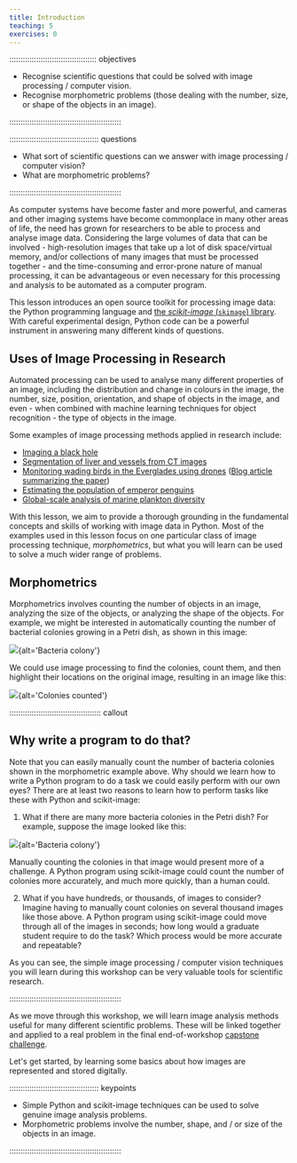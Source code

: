 ```yaml
---
title: Introduction
teaching: 5
exercises: 0
---
```


::::::::::::::::::::::::::::::::::::::: objectives

- Recognise scientific questions that could be solved with image processing / computer vision.
- Recognise morphometric problems (those dealing with the number, size, or shape of the objects in an image).

::::::::::::::::::::::::::::::::::::::::::::::::::

:::::::::::::::::::::::::::::::::::::::: questions

- What sort of scientific questions can we answer with image processing / computer vision?
- What are morphometric problems?

::::::::::::::::::::::::::::::::::::::::::::::::::

As computer systems have become faster and more powerful,
and cameras and other imaging systems have become commonplace
in many other areas of life,
the need has grown for researchers to be able to
process and analyse image data.
Considering the large volumes of data that can be involved -
high-resolution images that take up a lot of disk space/virtual memory,
and/or collections of many images that must be processed together -
and the time-consuming and error-prone nature of manual processing,
it can be advantageous or even necessary for this processing and analysis
to be automated as a computer program.

This lesson introduces an open source toolkit for processing image data:
the Python programming language
and [the *scikit-image* (`skimage`) library](https://scikit-image.org/).
With careful experimental design,
Python code can be a powerful instrument in answering many different kinds of questions.

## Uses of Image Processing in Research

Automated processing can be used to analyse many different properties of an image,
including the distribution and change in colours in the image,
the number, size, position, orientation, and shape of objects in the image,
and even - when combined with machine learning techniques for object recognition -
the type of objects in the image.

Some examples of image processing methods applied in research include:

- [Imaging a black hole](https://iopscience.iop.org/article/10.3847/2041-8213/ab0e85)
- [Segmentation of liver and vessels from CT images](https://doi.org/10.1016/j.cmpb.2017.12.008)
- [Monitoring wading birds in the Everglades using drones](https://dx.doi.org/10.1002/rse2.421) ([Blog article summarizing the paper](https://jabberwocky.weecology.org/2024/07/29/monitoring-wading-birds-in-near-real-time-using-drones-and-computer-vision/))
- [Estimating the population of emperor penguins](https://www.ncbi.nlm.nih.gov/pmc/articles/PMC3325796/)
- [Global-scale analysis of marine plankton diversity](https://www.cell.com/cell/fulltext/S0092-8674\(19\)31124-9)

With this lesson,
we aim to provide a thorough grounding in the fundamental concepts and skills
of working with image data in Python.
Most of the examples used in this lesson focus on
one particular class of image processing technique, *morphometrics*,
but what you will learn can be used to solve a much wider range of problems.

## Morphometrics

Morphometrics involves counting the number of objects in an image,
analyzing the size of the objects,
or analyzing the shape of the objects.
For example, we might be interested in automatically counting
the number of bacterial colonies growing in a Petri dish,
as shown in this image:

![](fig/colonies-01.jpg){alt='Bacteria colony'}

We could use image processing to find the colonies, count them,
and then highlight their locations on the original image,
resulting in an image like this:

![](fig/colony-mask.png){alt='Colonies counted'}

:::::::::::::::::::::::::::::::::::::::::  callout

## Why write a program to do that?

Note that you can easily manually count the number of bacteria colonies
shown in the morphometric example above.
Why should we learn how to write a Python program to do a task
we could easily perform with our own eyes?
There are at least two reasons to learn how to perform tasks like these
with Python and scikit-image:

1. What if there are many more bacteria colonies in the Petri dish?
  For example, suppose the image looked like this:

![](fig/colonies-03.jpg){alt='Bacteria colony'}

Manually counting the colonies in that image would present more of a challenge.
A Python program using scikit-image could count the number of colonies more accurately,
and much more quickly, than a human could.

2. What if you have hundreds, or thousands, of images to consider?
  Imagine having to manually count colonies on several thousand images
  like those above.
  A Python program using scikit-image could move through all of the images in seconds;
  how long would a graduate student require to do the task?
  Which process would be more accurate and repeatable?

As you can see, the simple image processing / computer vision techniques you
will learn during this workshop can be very valuable tools for scientific
research.


::::::::::::::::::::::::::::::::::::::::::::::::::

As we move through this workshop,
we will learn image analysis methods useful for many different scientific problems.
These will be linked together
and applied to a real problem in the final end-of-workshop
[capstone challenge](09-challenges.md).

Let's get started,
by learning some basics about how images are represented and stored digitally.

:::::::::::::::::::::::::::::::::::::::: keypoints

- Simple Python and scikit-image techniques can be used to solve genuine image analysis problems.
- Morphometric problems involve the number, shape, and / or size of the objects in an image.

::::::::::::::::::::::::::::::::::::::::::::::::::

